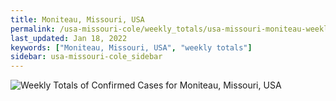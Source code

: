 ```yaml
---
title: Moniteau, Missouri, USA
permalink: /usa-missouri-cole/weekly_totals/usa-missouri-moniteau-weekly_totals.html
last_updated: Jan 18, 2022
keywords: ["Moniteau, Missouri, USA", "weekly totals"]
sidebar: usa-missouri-cole_sidebar
---
```


![Weekly Totals of Confirmed Cases for Moniteau, Missouri, USA](/covid_tracker/images/graphs/usa-missouri-moniteau-weekly_totals_graph.png)
